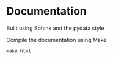 # Documentation

Built using Sphinx and the pydata style

Compile the documentation using Make
```commandline
make html
```

